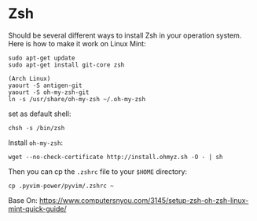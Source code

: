 # Zsh

Should be several different ways to install Zsh in your operation system.
Here is how to make it work on Linux Mint:

    sudo apt-get update
    sudo apt-get install git-core zsh

    (Arch Linux)
    yaourt -S antigen-git
    yaourt -S oh-my-zsh-git
	ln -s /usr/share/oh-my-zsh ~/.oh-my-zsh


set as default shell:

    chsh -s /bin/zsh

Install ```oh-my-zsh```:

    wget --no-check-certificate http://install.ohmyz.sh -O - | sh

Then you can cp the ```.zshrc``` file to your ```$HOME``` directory:

    cp .pyvim-power/pyvim/.zshrc ~

Base On: https://www.computersnyou.com/3145/setup-zsh-oh-zsh-linux-mint-quick-guide/
